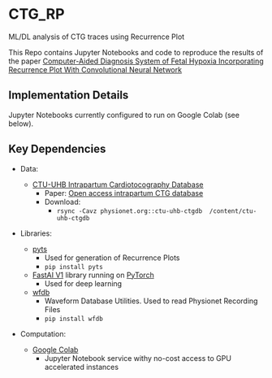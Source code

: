# CTG_RP
ML/DL analysis of CTG traces using Recurrence Plot

This Repo contains Jupyter Notebooks and code to reproduce the results of the paper [Computer-Aided Diagnosis System of Fetal Hypoxia Incorporating Recurrence Plot With Convolutional Neural Network](https://www.frontiersin.org/articles/10.3389/fphys.2019.00255/full)

## Implementation Details

Jupyter Notebooks currently configured to run on Google Colab (see below).


## Key Dependencies

- Data: 
  - [CTU-UHB Intrapartum Cardiotocography Database](https://physionet.org/physiobank/database/ctu-uhb-ctgdb/)
    - Paper: [Open access intrapartum CTG database](https://bmcpregnancychildbirth.biomedcentral.com/track/pdf/10.1186/1471-2393-14-16)
    - Download: 
      - `rsync -Cavz physionet.org::ctu-uhb-ctgdb  /content/ctu-uhb-ctgdb`

- Libraries:
  - [pyts](https://pyts.readthedocs.io/en/latest/)
    - Used for generation of Recurrence Plots
    - `pip install pyts`
  - [FastAI V1](https://docs.fast.ai/) library running on [PyTorch](https://pytorch.org/)
    - Used for deep learning
  - [wfdb](https://wfdb.readthedocs.io/en/latest/index.html)
    - Waveform Database Utilities.  Used to read Physionet Recording Files
    - `pip install wfdb`
    
- Computation:
  - [Google Colab](https://colab.research.google.com)
    - Jupyter Notebook service withy no-cost access to GPU accelerated instances